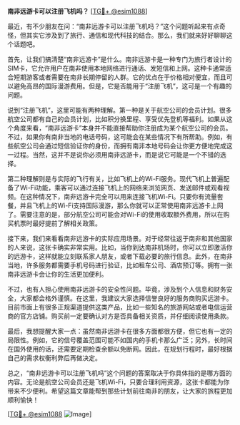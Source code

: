 **南非远游卡可以注册飞机吗？** [[TG💪+ @esim1088](https://t.me/s/esim1088)]

最近，有不少朋友在问：“南非远游卡可以注册飞机吗？”这个问题听起来有点奇怪，但其实它涉及到了旅行、通信和现代科技的结合。那么，我们就来好好聊聊这个话题吧。

首先，让我们搞清楚“南非远游卡”是什么。南非远游卡是一种专门为旅行者设计的SIM卡，它允许用户在南非使用本地网络进行通话、发短信和上网。这种卡通常适合短期游客或者需要在南非长期停留的人群。它的优点在于价格相对便宜，而且可以避免高昂的国际漫游费用。但是，它是否能用于“注册飞机”，这可是一个有趣的问题。

说到“注册飞机”，这里可能有两种理解。第一种是关于航空公司的会员计划。很多航空公司都有自己的会员计划，比如积分换里程、享受优先登机等福利。如果从这个角度来看，“南非远游卡”本身并不能直接帮助你注册成为某个航空公司的会员。不过，如果你有南非当地的电话号码，这可能会在某些情况下有所帮助。例如，有些航空公司会通过短信验证你的身份，而拥有南非本地号码会让你更方便地完成这一过程。当然，这并不是说你必须用南非远游卡，而是说它可能是一个不错的选择。

第二种理解则是与实际的飞行有关，比如飞机上的Wi-Fi服务。现代飞机上普遍配备了Wi-Fi功能，乘客可以通过连接飞机上的网络来浏览网页、发送邮件或观看视频。在这种情况下，南非远游卡完全可以用来连接飞机Wi-Fi。只要你有流量套餐，并且飞机上的Wi-Fi支持国际漫游，那么你就可以正常使用南非远游卡上网了。需要注意的是，部分航空公司可能会对Wi-Fi的使用收取额外费用，所以在购买机票时最好提前了解相关政策。

接下来，我们来看看南非远游卡的实际应用场景。对于经常往返于南非和其他国家的人来说，这张卡确实非常实用。比如，当你到达南非机场时，你可以立即激活你的远游卡，这样就能立刻联系家人朋友，或者下载必要的旅行信息。此外，在南非当地，许多服务都需要手机号码进行验证，比如租车公司、酒店预订等。拥有一张南非远游卡会让你的生活更加便利。

不过，也有人担心使用南非远游卡的安全性问题。毕竟，涉及到个人信息和财务安全，大家都会格外谨慎。在这里，我建议大家选择信誉良好的服务商购买远游卡。目前市面上有很多正规渠道提供这类产品，比如一些知名的旅游网站或者电信运营商的官方店铺。购买前一定要确认对方是否具备相关资质，并仔细阅读使用条款。

最后，我想提醒大家一点：虽然南非远游卡在很多方面都很方便，但它也有一定的局限性。例如，它的信号覆盖范围可能不如国内的手机卡那么广泛；另外，长时间在国外使用的话，还需要定期检查余额以免断网。因此，在规划行程时，最好根据自己的需求权衡利弊后再做决定。

总之，“南非远游卡可以注册飞机吗”这个问题的答案取决于你具体指的是哪方面的内容。无论是航空公司会员还是飞机Wi-Fi，只要合理利用资源，这张卡都能为你带来不少便利。希望这篇文章能帮到那些计划前往南非的朋友，让大家的旅程更加顺利愉快！

[[TG💪+ @esim1088](https://t.me/s/esim1088) ![Image](https://i.postimg.cc/4NQfJmqS/Snipaste-2025-05-13-00-14-12.png)]